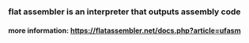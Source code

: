 ### flat assembler is an interpreter that outputs assembly code

#### more information: https://flatassembler.net/docs.php?article=ufasm

